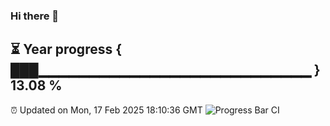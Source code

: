 ### Hi there 👋
⏳ Year progress { ███▁▁▁▁▁▁▁▁▁▁▁▁▁▁▁▁▁▁▁▁▁▁▁▁▁▁▁ } 13.08 %
---
⏰ Updated on Mon, 17 Feb 2025 18:10:36 GMT
![Progress Bar CI](https://github.com/Moyi321/Moyi321/workflows/Progress%20Bar%20CI/badge.svg)

